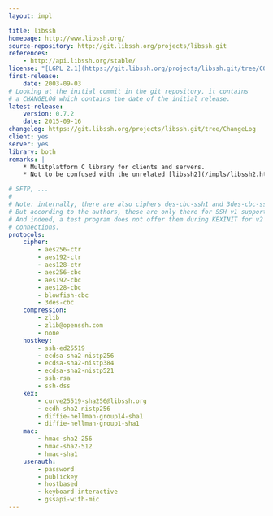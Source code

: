 ```yaml
---
layout: impl

title: libssh
homepage: http://www.libssh.org/
source-repository: http://git.libssh.org/projects/libssh.git
references:
    - http://api.libssh.org/stable/
license: "[LGPL 2.1](https://git.libssh.org/projects/libssh.git/tree/COPYING)"
first-release:
    date: 2003-09-03
# Looking at the initial commit in the git repository, it contains
# a CHANGELOG which contains the date of the initial release.
latest-release:
    version: 0.7.2
    date: 2015-09-16
changelog: https://git.libssh.org/projects/libssh.git/tree/ChangeLog
client: yes
server: yes
library: both
remarks: |
    * Mulitplatform C library for clients and servers.
    * Not to be confused with the unrelated [libssh2](/impls/libssh2.html)

# SFTP, ...
#
# Note: internally, there are also ciphers des-cbc-ssh1 and 3des-cbc-ssh1.
# But according to the authors, these are only there for SSH v1 support.
# And indeed, a test program does not offer them during KEXINIT for v2
# connections.
protocols:
    cipher:
        - aes256-ctr
        - aes192-ctr
        - aes128-ctr
        - aes256-cbc
        - aes192-cbc
        - aes128-cbc
        - blowfish-cbc
        - 3des-cbc
    compression:
        - zlib
        - zlib@openssh.com
        - none
    hostkey:
        - ssh-ed25519
        - ecdsa-sha2-nistp256
        - ecdsa-sha2-nistp384
        - ecdsa-sha2-nistp521
        - ssh-rsa
        - ssh-dss
    kex:
        - curve25519-sha256@libssh.org
        - ecdh-sha2-nistp256
        - diffie-hellman-group14-sha1
        - diffie-hellman-group1-sha1
    mac:
        - hmac-sha2-256
        - hmac-sha2-512
        - hmac-sha1
    userauth:
        - password
        - publickey
        - hostbased
        - keyboard-interactive
        - gssapi-with-mic
---
```

